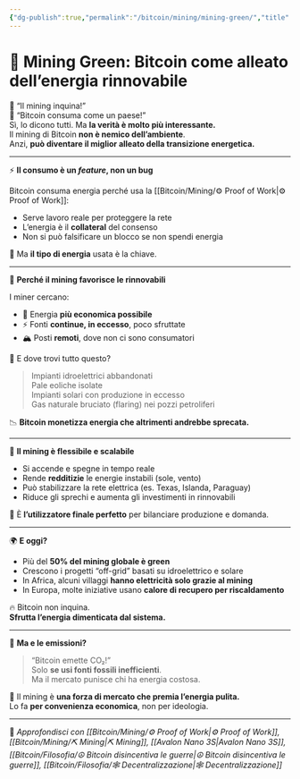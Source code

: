 ```yaml
---
{"dg-publish":true,"permalink":"/bitcoin/mining/mining-green/","title":"🌱 Mining Green: Bitcoin come alleato dell’energia rinnovabile","tags":["Bitcoin","Mining","Energia","Ambiente","Sostenibilità","ProofOfWork"]}
---
```



# 🌱 Mining Green: Bitcoin come alleato dell’energia rinnovabile

🧨 “Il mining inquina!”  
🌱 “Bitcoin consuma come un paese!”  
Sì, lo dicono tutti. Ma **la verità è molto più interessante.**  
Il mining di Bitcoin **non è nemico dell’ambiente**.  
Anzi, **può diventare il miglior alleato della transizione energetica.**

---

⚡ **Il consumo è un *feature*, non un bug**

Bitcoin consuma energia perché usa la [[Bitcoin/Mining/⚙️  Proof of Work\|⚙️  Proof of Work]]:  
- Serve lavoro reale per proteggere la rete  
- L’energia è il **collateral** del consenso  
- Non si può falsificare un blocco se non spendi energia

🎯 Ma **il tipo di energia** usata è la chiave.

---

🔋 **Perché il mining favorisce le rinnovabili**

I miner cercano:
- 💸 Energia **più economica possibile**
- ⚡ Fonti **continue, in eccesso**, poco sfruttate
- 🏔️ Posti **remoti**, dove non ci sono consumatori

🌊 E dove trovi tutto questo?

> Impianti idroelettrici abbandonati  
> Pale eoliche isolate  
> Impianti solari con produzione in eccesso  
> Gas naturale bruciato (flaring) nei pozzi petroliferi

📉 **Bitcoin monetizza energia che altrimenti andrebbe sprecata.**

---

🔁 **Il mining è flessibile e scalabile**

- Si accende e spegne in tempo reale  
- Rende **redditizie** le energie instabili (sole, vento)  
- Può stabilizzare la rete elettrica (es. Texas, Islanda, Paraguay)  
- Riduce gli sprechi e aumenta gli investimenti in rinnovabili

🧠 È **l’utilizzatore finale perfetto** per bilanciare produzione e domanda.

---

🌍 **E oggi?**

- Più del **50% del mining globale è green**  
- Crescono i progetti “off-grid” basati su idroelettrico e solare  
- In Africa, alcuni villaggi **hanno elettricità solo grazie al mining**  
- In Europa, molte iniziative usano **calore di recupero per riscaldamento**

🔥 Bitcoin non inquina.  
**Sfrutta l’energia dimenticata dal sistema.**

---

🧯 **Ma e le emissioni?**

> “Bitcoin emette CO₂!”  
Solo **se usi fonti fossili inefficienti**.  
Ma il mercato punisce chi ha energia costosa.

🌱 Il mining è **una forza di mercato che premia l’energia pulita.**  
Lo fa **per convenienza economica**, non per ideologia.

---

🔗 _Approfondisci con [[Bitcoin/Mining/⚙️  Proof of Work\|⚙️  Proof of Work]], [[Bitcoin/Mining/⛏️ Mining\|⛏️ Mining]], [[Avalon Nano 3S\|Avalon Nano 3S]], [[Bitcoin/Filosofia/☮️ Bitcoin disincentiva le guerre\|☮️ Bitcoin disincentiva le guerre]], [[Bitcoin/Filosofia/🕸️ Decentralizzazione\|🕸️ Decentralizzazione]]_ 